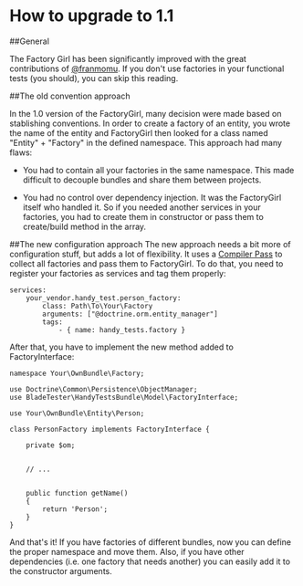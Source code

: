 How to upgrade to 1.1
=====================


##General

The Factory Girl has been significantly improved with the great contributions of [@franmomu][franmomu]. If you don't use factories in your functional tests (you should), you can skip this reading.


##The old convention approach

In the 1.0 version of the FactoryGirl, many decision were made based on stablishing conventions. In order to create a factory of an entity, you wrote the name of the entity and FactoryGirl then looked for a class named "Entity" + "Factory" in the defined namespace. This approach had many flaws:

- You had to contain all your factories in the same namespace. This made difficult to decouple bundles and share them between projects.

- You had no control over dependency injection. It was the FactoryGirl itself who handled it. So if you needed another services in your factories, you had to create them in constructor or pass them to create/build method in the array.


##The new configuration approach
The new approach needs a bit more of configuration stuff, but adds a lot of flexibility. It uses a [Compiler Pass][compiler_pass] to collect all factories and pass them to FactoryGirl. To do that, you need to register your factories as services and tag them properly:


    services:
        your_vendor.handy_test.person_factory:
            class: Path\To\Your\Factory
            arguments: ["@doctrine.orm.entity_manager"]
            tags:
                - { name: handy_tests.factory }


After that, you have to implement the new method added to FactoryInterface:


    namespace Your\OwnBundle\Factory;

    use Doctrine\Common\Persistence\ObjectManager;
    use BladeTester\HandyTestsBundle\Model\FactoryInterface;

    use Your\OwnBundle\Entity\Person;

    class PersonFactory implements FactoryInterface {

        private $om;


        // ...


        public function getName()
        {
            return 'Person';
        }
    }


And that's it! If you have factories of different bundles, now you can define the proper namespace and move them. Also, if you have other dependencies (i.e. one factory that needs another) you can easily add it to the constructor arguments.



[franmomu]: https://github.com/franmomu
[compiler_pass]: http://symfony.com/doc/current/cookbook/service_container/compiler_passes.html